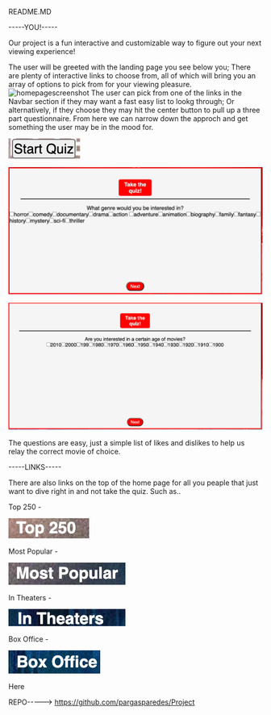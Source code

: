 README.MD

-----YOU!-----

Our project is a fun interactive and customizable way to figure out your next viewing experience!

The user will be greeted with the landing page you see below you; There are plenty of interactive links to choose from, all of which will bring you an array of options to pick from for your viewing pleasure. 
![homepagescreenshot](screenshots/Screen%20Shot%202022-07-14%20at%204.10.05%20PM.png)
The user can pick from one of the links in the Navbar section if they may want a fast easy list to lookg through; Or alternatively, if they choose they may hit the center button to pull up a three part questionnaire. From here we can narrow down the approch and get something the user may be in the mood for.

![](screenshots/Screen%20Shot%202022-07-14%20at%204.10.26%20PM.png)

![](screenshots/Screen%20Shot%202022-07-14%20at%204.10.40%20PM.png)

![](screenshots/Screen%20Shot%202022-07-14%20at%204.29.31%20PM.png)

The questions are easy, just a simple list of likes and dislikes to help us relay the correct movie of choice.

-----LINKS-----

There are also links on the top of the home page for all you peaple that just want to dive right in and not take the quiz. Such as..

Top 250 - 

![top 250 link](screenshots/Screen%20Shot%202022-07-14%20at%205.17.24%20PM.png)

Most Popular -

![most popular link](screenshots/Screen%20Shot%202022-07-14%20at%205.17.16%20PM.png)

In Theaters -

![in theaters link](/screenshots/Screen%20Shot%202022-07-14%20at%205.17.29%20PM.png)

Box Office - 

![box office link](screenshots/Screen%20Shot%202022-07-14%20at%205.17.34%20PM.png)

Here



REPO-----> https://github.com/pargasparedes/Project
